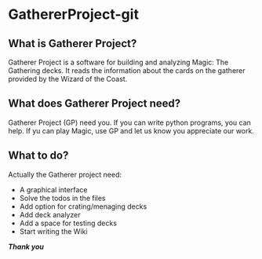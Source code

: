 # GathererProject-git

## What is Gatherer Project?
Gatherer Project is a software for building and analyzing Magic: The Gathering decks.
It reads the information about the cards on the gatherer provided by the Wizard of the Coast.

## What does Gatherer Project need?
Gatherer Project (GP) need you. If you can write python programs, you can help.
If yu can play Magic, use GP and let us know you appreciate our work.

## What to do?
Actually the Gatherer project need:
- A graphical interface
- Solve the todos in the files
- Add option for crating/menaging decks
- Add deck analyzer
- Add a space for testing decks
- Start writing the Wiki

***Thank you***
